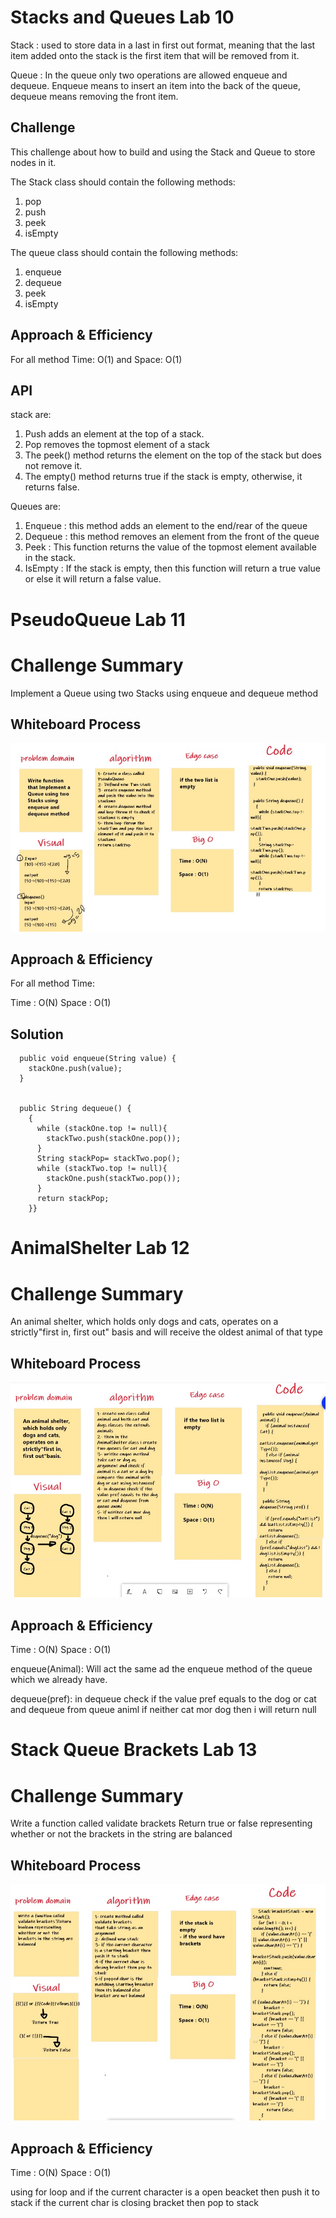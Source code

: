 # Stacks and Queues Lab 10

Stack : used to store data in a last in first out format, meaning that the last item added onto the stack is the first item that will be removed from it.

Queue : In the queue only two operations are allowed enqueue and dequeue. Enqueue means to insert an item into the back of the queue, dequeue means removing the front item.


## Challenge
This challenge about how to build and using the Stack and Queue to store nodes in it.

The Stack class should contain the following methods:

1. pop
2. push
3. peek
4. isEmpty

The queue class should contain the following methods:

1. enqueue
2. dequeue
3. peek
4. isEmpty


## Approach & Efficiency

For all method Time: O(1) and Space: O(1)

## API

stack are:

1. Push adds an element at the top of a stack.
2. Pop removes the topmost element of a stack
3. The peek() method returns the element on the top of the stack but does not remove it.
4. The empty() method returns true if the stack is empty, otherwise, it returns false.

Queues are:

1. Enqueue : this method adds an element to the end/rear of the queue
2. Dequeue : this method removes an element from the front of the queue
3. Peek : This function returns the value of the topmost element available in the stack.
4. IsEmpty : If the stack is empty, then this function will return a true value or else it will return a false value.

# PseudoQueue  Lab 11

# Challenge Summary
Implement a Queue using two Stacks using enqueue and dequeue method

## Whiteboard Process
![PseudoQueue](PseudoQueue.jpg)

## Approach & Efficiency

For all method Time:

Time : O(N)
Space : O(1)

## Solution

```
  public void enqueue(String value) {
    stackOne.push(value);
  }


  public String dequeue() {
    {
      while (stackOne.top != null){
        stackTwo.push(stackOne.pop());
      }
      String stackPop= stackTwo.pop();
      while (stackTwo.top != null){
        stackOne.push(stackTwo.pop());
      }
      return stackPop;
    }}
```

# AnimalShelter  Lab 12

# Challenge Summary
An animal shelter, which holds only dogs and cats, operates on a strictly"first in, first out" basis
and will receive the oldest animal of that type

## Whiteboard Process
![AnimalShelter](AnimalShelter.jpg)

## Approach & Efficiency

Time : O(N)
Space : O(1)

enqueue(Animal):
Will act the same ad the enqueue method of the queue which we already have.

dequeue(pref):
in dequeue check if the value pref equals to the dog or cat and dequeue from queue animl
if neither cat mor dog then i will return null

# Stack Queue Brackets  Lab 13

# Challenge Summary
Write a function called validate brackets Return true or false representing whether or not the brackets in the string are balanced

## Whiteboard Process
![bracket](bracket.jpg)

## Approach & Efficiency

Time : O(N)
Space : O(1)

using for loop and if  the current character is a open beacket then push it to stack
if the current char is closing bracket then pop to stack







